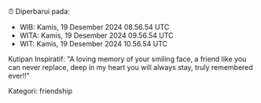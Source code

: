 ⏰ Diperbarui pada:
- WIB: Kamis, 19 Desember 2024 08.56.54 UTC
- WITA: Kamis, 19 Desember 2024 09.56.54 UTC
- WIT: Kamis, 19 Desember 2024 10.56.54 UTC

Kutipan Inspiratif:
"A loving memory of your smiling face, a friend like you can never replace, deep in my heart you will always stay, truly remembered ever!!"


Kategori: friendship

